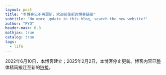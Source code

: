 ```yaml
---
layout: post
title: "本博客已不再更新，欢迎前往新的博客链接"
subtitle: "No more update in this blog, search the new website!"
author: "PYQ"
header-mask: 0.3
mathjax: true
catalog: true
tags:
  - life
---
```


2022年6月10日，本博客建立；2025年2月2日，本博客停止更新。博客内容已整体精简搬迁至新的[链接](pengyq.dev)。
